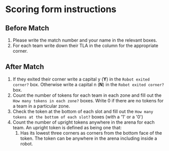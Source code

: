 Scoring form instructions
=========================

Before Match
------------

1.  Please write the match number and your name in the relevant boxes.
2.  For each team write down their TLA in the column for the appropriate
    corner.

After Match
-----------

1.  If they exited their corner write a capital y (**Y**) in the
    `Robot exited corner?` box. Otherwise write a capital n (**N**) in
    the `Robot exited corner?` box.
2.  Count the number of tokens for each team in each zone and fill out
    the `How many tokens in each zone?` boxes. Write 0 if there are no tokens
    for a team in a particular zone.
3.  Check the token at the bottom of each slot and fill out the
    `How many tokens at the bottom of each slot?` boxes (with a '1' or a
    '0')
4.  Count the number of upright tokens anywhere in the arena for each
    team. An upright token is defined as being one that:
    1.  Has its lowest three corners as corners from the bottom face of the
        token. The token can be anywhere in the arena including inside a robot.


